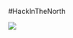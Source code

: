 #HackInTheNorth

<a href="https://heroku.com/deploy" target="_blank"><img src="https://www.herokucdn.com/deploy/button.svg"></a>
